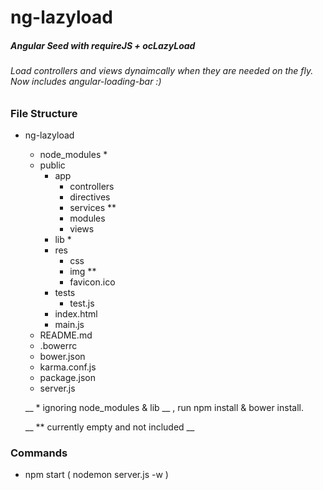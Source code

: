 # ng-lazyload
##### Angular Seed with requireJS + ocLazyLoad
###### Load controllers and views dynaimcally when they are needed on the fly. Now includes angular-loading-bar :)


### File Structure

- ng-lazyload
  - node_modules *
  - public
    - app
      - controllers
      - directives
      - services **
      - modules
      - views
    - lib *
    - res
      - css
      - img **
      - favicon.ico
    - tests
      - test.js
    - index.html
    - main.js
  - README.md
  - .bowerrc
  - bower.json
  - karma.conf.js
  - package.json
  - server.js

  __ * ignoring node_modules & lib __ , run npm install & bower install.

  __ ** currently empty and not included __ 

### Commands
- npm start  ( nodemon server.js -w )
